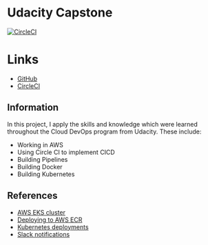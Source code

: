 # Udacity Capstone

[![CircleCI](https://circleci.com/gh/duongaity/Udacity-Capstone/tree/master.svg?style=svg)](https://circleci.com/gh/duongaity/Udacity-Capstone/tree/master)

# Links

- [GitHub](https://github.com/duongaity/Udacity-Capstone)
- [CircleCI](https://app.circleci.com/pipelines/github/duongaity/Udacity-Capstone?filter=all)

## Information

In this project, I apply the skills and knowledge which were learned throughout the Cloud DevOps program from Udacity. These include:
- Working in AWS
- Using Circle CI to implement CICD
- Building Pipelines
- Building Docker
- Building Kubernetes

## References

- [AWS EKS cluster](https://circleci.com/developer/orbs/orb/circleci/aws-eks)
- [Deploying to AWS ECR](https://circleci.com/developer/orbs/orb/circleci/aws-ecr)
- [Kubernetes deployments](https://circleci.com/developer/orbs/orb/circleci/kubernetes)
- [Slack notifications](https://circleci.com/developer/orbs/orb/circleci/slack)
